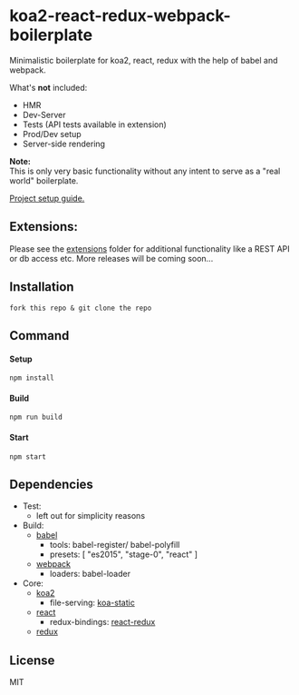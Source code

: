 # koa2-react-redux-webpack-boilerplate


Minimalistic boilerplate for koa2, react, redux with the help of babel and webpack.

What's __not__ included:
- HMR
- Dev-Server
- Tests (API tests available in extension)
- Prod/Dev setup
- Server-side rendering

__Note:__  
This is only very basic functionality without any intent to serve as a "real world" boilerplate.

[Project setup guide.](docs/project-setup.md)

## Extensions:
Please see the [extensions](extensions/) folder for additional functionality like a REST API or db access etc.
More releases will be coming soon...

## Installation

    fork this repo & git clone the repo

## Command

#### Setup

    npm install

#### Build

    npm run build

#### Start

    npm start

## Dependencies

- Test:
    + left out for simplicity reasons
- Build:  
    + [babel](http://babeljs.io/)
      + tools: babel-register/ babel-polyfill
      + presets: [ "es2015", "stage-0", "react" ]
    + [webpack](https://webpack.github.io/)
      + loaders: babel-loader
- Core:
    + [koa2](https://github.com/koajs/koa/)
      + file-serving: [koa-static](https://github.com/koajs/static)
    + [react](https://facebook.github.io/react/)
      + redux-bindings: [react-redux](https://github.com/reactjs/react-redux)
    + [redux](http://redux.js.org/)


## License

MIT
